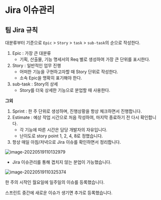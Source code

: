 # Jira 이슈관리



## 팀 Jira 규칙

대분류부터 기준으로 `Epic` > `Story` > `task` > `sub-task`의 순으로 작성한다.

1. Epic : 가장 큰 대분류
   - 기획, 산출물, 기능 명세서의 Req 별로 생성하여 가장 큰 단위를 표시한다.
2. Story : 일반적인 업무 진행
   - 어떠한 기능을 구현하고자할 때 Story 단위로 작성한다.
   - 소속 Epic을 명확히 표기해야 한다.
3. sub-task : Story의 상세
   - Story를 더욱 상세한 기능으로 분업할 때 사용한다.

**그외**

1. Sprint : 한 주 단위로 생성하며, 진행상황을 항상 체크하면서 진행합니다.
2. Estimate : 예상 작업 시간으로 처음 작성하여, 마지막 종료하기 전 다시 확인합니다.
   - 각 기능에 따른 시간은 담당 개발자의 자유입니다.
   - 난이도로  story point 1, 2, 4, 8로 정했습니다.
3. 항상 매일 아침/저녁으로 Jira 이슈를 확인하면서 정리합니다.



![image-20220519110132979](C:\Git\S06P31D206\docs\image\jira.png)

- Jira 이슈관리를 통해 겹치지 않는 분업이 가능했습니다.



![image-20220519110325374](C:\Git\S06P31D206\docs\image\jira_sprint_report)

한 주의 시작인 월요일에 일주일의 이슈를 등록했습니다.

스프린트 중간에 새로운 이슈가 생기면 추가로 등록했습니다.